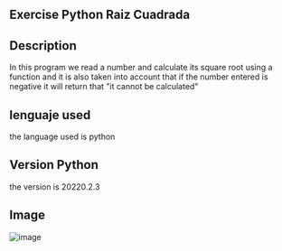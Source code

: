 ## Exercise Python Raiz Cuadrada
## Description
In this program we read a number and calculate its square root using a function and it is also taken into account that if the number entered is negative it will return that "it cannot be calculated"
## lenguaje used
the language used is python
## Version Python
the version is 20220.2.3
## Image
![image](https://github.com/EdisonAuquilla/ExercisePyhton/assets/169932459/36022ef8-6c21-4e71-b0e8-2920bdd04405)
